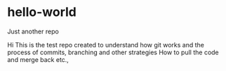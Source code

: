 # hello-world
Just another repo

Hi This is the test repo created to understand how git works and the process of commits, branching and other strategies
How to pull the code and merge back etc.,
